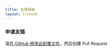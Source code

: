 ```yaml
---
title: 友情链接
layout: friends
---
```


### 申请友链
请[在 GitHub 修改此配置文件](https://github.com/mzyxsl/mzyxsl.github.io/edit/main/_config-kira)，然后创建 Pull Request
